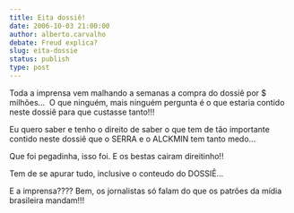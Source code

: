 ```yaml
---
title: Eita dossiê!
date: 2006-10-03 21:00:00
author: alberto.carvalho
debate: Freud explica?
slug: eita-dossie
status: publish 
type: post
---
```


Toda a imprensa vem malhando a semanas a compra do dossiê por $ milhões...  O que ninguém, mais ninguém pergunta é o que estaria contido neste dossiê para que custasse tanto!!!


Eu quero saber e tenho o direito de saber o que tem de tão importante contido neste dossiê que o SERRA e o ALCKMIN tem tanto medo...


Que foi pegadinha, isso foi. E os bestas cairam direitinho!!


Tem de se apurar tudo, inclusive o conteudo do DOSSIÊ...


E a imprensa???? Bem, os jornalistas só falam do que os patrões da mídia brasileira mandam!!!


 


